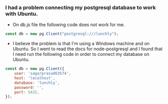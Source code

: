 ### I had a problem connecting my postgresql database to work with Ubuntu.
- On db.js file the following code does not work for me. 
```js
const db = new pg.Client("postgresql:///lunchly");
```
- I believe the problem is that I'm using a Windows machine and on Ubuntu. So I went to read the docs for node-postgresql and I found that I need run the following code in order to connect my database on Ubuntu. 
```js
const db = new pg.Client({
    user: 'sagarprasad63574',
    host: 'localhost',
    database: 'lunchly',
    password: '',
    port: 5432,
});
```